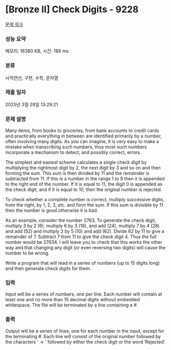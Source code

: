# [Bronze II] Check Digits - 9228 

[문제 링크](https://www.acmicpc.net/problem/9228) 

### 성능 요약

메모리: 18380 KB, 시간: 188 ms

### 분류

사칙연산, 구현, 수학, 문자열

### 제출 일자

2025년 3월 28일 13:29:21

### 문제 설명

<p>Many items, from books to groceries, from bank accounts to credit cards and practically everything in between are identified primarily by a number, often involving many digits. As you can imagine, it is very easy to make a mistake when transcribing such numbers, thus most such numbers incorporate a mechanism to detect, and possibly correct, errors. </p>

<p>The simplest and easiest scheme calculates a single check digit by multiplying the rightmost digit by 2, the next digit by 3 and so on and then forming the sum. This sum is then divided by 11 and the remainder is subtracted from 11. If this is a number in the range 1 to 9 then it is appended to the right end of the number. If it is equal to 11, the digit 0 is appended as the check digit, and if it is equal to 10, then the original number is rejected.</p>

<p>To check whether a complete number is correct, multiply successive digits, from the right, by 1, 2, 3, etc. and form the sum. If this sum is divisible by 11 then the number is good otherwise it is bad.</p>

<p>As an example, consider the number 2763. To generate the check digit, multiply 3 by 2 (6), multiply 6 by 3 (18), and add (24), multiply 7 by 4 (28) and add (52) and multiply 2 by 5 (10) and add (62). Divide 62 by 11 to give a remainder of 7. Subtract 7 from 11 to give the check digit 4. Thus the full number would be 27634. I will leave you to check that this works the other way and that changing any digit (or even reversing two digits) will cause the number to be wrong.</p>

<p>Write a program that will read in a series of numbers (up to 15 digits long) and then generate check digits for them.</p>

### 입력 

 <p>Input will be a series of numbers, one per line. Each number will contain at least one and no more than 15 decimal digits without embedded whitespace. The file will be terminated by a line containing a #.</p>

### 출력 

 <p>Output will be a series of lines, one for each number in the input, except for the terminating #. Each line will consist of the original number followed by the characters ‘ -> ’ followed by either the check digit or the word ‘Rejected’.</p>

